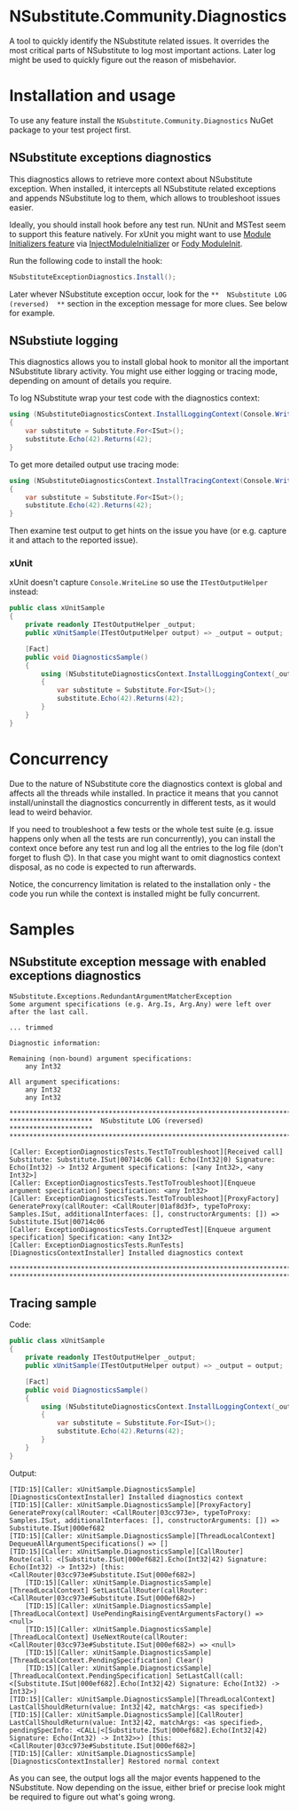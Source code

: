 # NSubstitute.Community.Diagnostics

A tool to quickly identify the NSubstitute related issues. It overrides the most critical parts of NSubstitute to log most important actions. Later log might be used to quickly figure out the reason of misbehavior.

# Installation and usage

To use any feature install the `NSubstitute.Community.Diagnostics` NuGet package to your test project first.

## NSubstitute exceptions diagnostics

This diagnostics allows to retrieve more context about NSubstitute exception. When installed, it intercepts all NSubstitute related exceptions and appends NSubstitute log to them, which allows to troubleshoot issues easier.

Ideally, you should install hook before any test run. NUnit and MSTest seem to support this feature natively. For xUnit you might want to use [Module Initializers feature](http://einaregilsson.com/module-initializers-in-csharp/) via [InjectModuleInitializer](https://github.com/kzu/InjectModuleInitializer) or [Fody ModuleInit](https://github.com/fody/moduleinit).

Run the following code to install the hook:

```c#
NSubstituteExceptionDiagnostics.Install();

```

Later whever NSubstitute exception occur, look for the `**  NSubstitute LOG (reversed)  **` section in the exception message for more clues. See below for example.

##  NSubstiute logging

This diagnostics allows you to install global hook to monitor all the important NSubstitute library activity. You might use either logging or tracing mode, depending on amount of details you require.

To log NSubstitute wrap your test code with the diagnostics context:

```c#
using (NSubstituteDiagnosticsContext.InstallLoggingContext(Console.WriteLine))
{
    var substitute = Substitute.For<ISut>();
    substitute.Echo(42).Returns(42);
}
```

To get more detailed output use tracing mode:

```c#
using (NSubstituteDiagnosticsContext.InstallTracingContext(Console.WriteLine))
{
    var substitute = Substitute.For<ISut>();
    substitute.Echo(42).Returns(42);
}
```

Then examine test output to get hints on the issue you have (or e.g. capture it and attach to the reported issue).

### xUnit

xUnit doesn't capture `Console.WriteLine` so use the `ITestOutputHelper` instead:

```c#
public class xUnitSample
{
    private readonly ITestOutputHelper _output;
    public xUnitSample(ITestOutputHelper output) => _output = output;

    [Fact]
    public void DiagnosticsSample()
    {
        using (NSubstituteDiagnosticsContext.InstallLoggingContext(_output.WriteLine))
        {
            var substitute = Substitute.For<ISut>();
            substitute.Echo(42).Returns(42);
        }
    }
}
```

# Concurrency

Due to the nature of NSubstitute core the diagnostics context is global and affects all the threads while installed. In practice it means that you cannot install/uninstall the diagnostics concurrently in different tests, as it would lead to weird behavior.

If you need to troubleshoot a few tests or the whole test suite (e.g. issue happens only when all the tests are run concurrently), you can install the context once before any test run and log all the entries to the log file (don't forget to flush :blush:). In that case you might want to omit diagnostics context disposal, as no code is expected to run afterwards.

Notice, the concurrency limitation is related to the installation only - the code you run while the context is installed might be fully concurrent.

# Samples

## NSubstitute exception message with enabled exceptions diagnostics

```
NSubstitute.Exceptions.RedundantArgumentMatcherException
Some argument specifications (e.g. Arg.Is, Arg.Any) were left over after the last call.

... trimmed

Diagnostic information:

Remaining (non-bound) argument specifications:
    any Int32

All argument specifications:
    any Int32
    any Int32

************************************************************************
*********************  NSubstitute LOG (reversed)  *********************
************************************************************************

[Caller: ExceptionDiagnosticsTests.TestToTroubleshoot][Received call] Substitute: Substitute.ISut|00714c06 Call: Echo(Int32|0) Signature: Echo(Int32) -> Int32 Argument specifications: [<any Int32>, <any Int32>]
[Caller: ExceptionDiagnosticsTests.TestToTroubleshoot][Enqueue argument specification] Specification: <any Int32> 
[Caller: ExceptionDiagnosticsTests.TestToTroubleshoot][ProxyFactory] GenerateProxy(callRouter: <CallRouter|01af8d3f>, typeToProxy: Samples.ISut, additionalInterfaces: [], constructorArguments: []) => Substitute.ISut|00714c06
[Caller: ExceptionDiagnosticsTests.CorruptedTest][Enqueue argument specification] Specification: <any Int32> 
[Caller: ExceptionDiagnosticsTests.RunTests][DiagnosticsContextInstaller] Installed diagnostics context

************************************************************************
************************************************************************
```

## Tracing sample

Code:

```c#
public class xUnitSample
{
    private readonly ITestOutputHelper _output;
    public xUnitSample(ITestOutputHelper output) => _output = output;

    [Fact]
    public void DiagnosticsSample()
    {
        using (NSubstituteDiagnosticsContext.InstallLoggingContext(_output.WriteLine))
        {
            var substitute = Substitute.For<ISut>();
            substitute.Echo(42).Returns(42);
        }
    }
}
```

Output:

```
[TID:15][Caller: xUnitSample.DiagnosticsSample][DiagnosticsContextInstaller] Installed diagnostics context
[TID:15][Caller: xUnitSample.DiagnosticsSample][ProxyFactory] GenerateProxy(callRouter: <CallRouter|03cc973e>, typeToProxy: Samples.ISut, additionalInterfaces: [], constructorArguments: []) => Substitute.ISut|000ef682
[TID:15][Caller: xUnitSample.DiagnosticsSample][ThreadLocalContext] DequeueAllArgumentSpecifications() => []
[TID:15][Caller: xUnitSample.DiagnosticsSample][CallRouter] Route(call: <[Substitute.ISut|000ef682].Echo(Int32|42) Signature: Echo(Int32) -> Int32>) [this: <CallRouter|03cc973e#Substitute.ISut|000ef682>]
    [TID:15][Caller: xUnitSample.DiagnosticsSample][ThreadLocalContext] SetLastCallRouter(callRouter: <CallRouter|03cc973e#Substitute.ISut|000ef682>)
    [TID:15][Caller: xUnitSample.DiagnosticsSample][ThreadLocalContext] UsePendingRaisingEventArgumentsFactory() => <null>
    [TID:15][Caller: xUnitSample.DiagnosticsSample][ThreadLocalContext] UseNextRoute(callRouter: <CallRouter|03cc973e#Substitute.ISut|000ef682>) => <null>
    [TID:15][Caller: xUnitSample.DiagnosticsSample][ThreadLocalContext.PendingSpecification] Clear()
    [TID:15][Caller: xUnitSample.DiagnosticsSample][ThreadLocalContext.PendingSpecification] SetLastCall(call: <[Substitute.ISut|000ef682].Echo(Int32|42) Signature: Echo(Int32) -> Int32>)
[TID:15][Caller: xUnitSample.DiagnosticsSample][ThreadLocalContext] LastCallShouldReturn(value: Int32|42, matchArgs: <as specified>)
[TID:15][Caller: xUnitSample.DiagnosticsSample][CallRouter] LastCallShouldReturn(value: Int32|42, matchArgs: <as specified>, pendingSpecInfo: <CALL|<[Substitute.ISut|000ef682].Echo(Int32|42) Signature: Echo(Int32) -> Int32>>) [this: <CallRouter|03cc973e#Substitute.ISut|000ef682>]
[TID:15][Caller: xUnitSample.DiagnosticsSample][DiagnosticsContextInstaller] Restored normal context
```

As you can see, the output logs all the major events happened to the NSubstitute. Now depending on the issue, either brief or precise look might be required to figure out what's going wrong.

